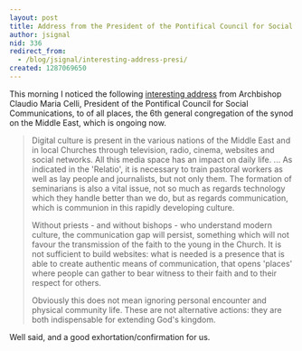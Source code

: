 ```yaml
---
layout: post
title: Address from the President of the Pontifical Council for Social Communications
author: jsignal
nid: 336
redirect_from:
  - /blog/jsignal/interesting-address-presi/
created: 1287069650
---
```

<p>This morning I noticed the following <a href="http://visnews-en.blogspot.com/2010/10/sixth-general-congregation.html">interesting address</a> from Archbishop Claudio Maria Celli, President of the Pontifical Council for Social Communications, to of all places, the 6th general congregation of the synod on the Middle East, which is ongoing now.&nbsp;</p>
<blockquote>
<p>Digital culture is present in the various nations of the Middle East and in local Churches through television, radio, cinema, websites and social networks. All this media space has an impact on daily life. ... As indicated in the &#39;Relatio&#39;, it is necessary to train pastoral workers as well as lay people and journalists, but not only them. The formation of seminarians is also a vital issue, not so much as regards technology which they handle better than we do, but as regards communication, which is communion in this rapidly developing culture.</p>
<p>Without priests - and without bishops - who understand modern culture, the communication gap will persist, something which will not favour the transmission of the faith to the young in the Church. It is not sufficient to build websites: what is needed is a presence that is able to create authentic means of communication, that opens &#39;places&#39; where people can gather to bear witness to their faith and to their respect for others.</p>
<p>Obviously this does not mean ignoring personal encounter and physical community life. These are not alternative actions: they are both indispensable for extending God&#39;s kingdom.</p>
</blockquote>
<p>Well said, and a good exhortation/confirmation for us.</p>
